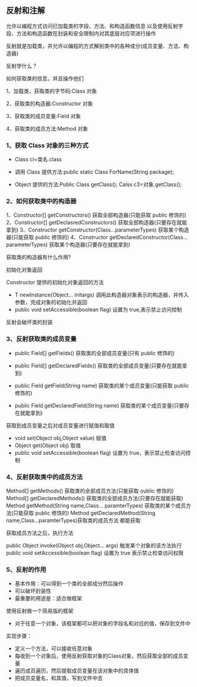 ## 反射和注解

允许以编程方式访问已加载类的字段、方法、和构造函数信息
以及使用反射字段、方法和构造函数在封装和安全限制内对其底层对应项进行操作

反射就是加载类，并允许以编程的方式解剖类中的各种成分(成员变量、方法、构造器)

反射学什么？

如何获取类的信息，并且操作他们

1、加载类，获取类的字节码:Class 对象

2、获取类的构造器:Constructor 对象

3、获取类的成员变量:Field 对象

4、获取类的成员方法:Method 对象

### 1、获取 Class 对象的三种方式

- Class cl=类名.class

- 调用 Class 提供方法:public static Class ForName(String package);

- Object 提供的方法:Public Class getClass(); Calss c3=对象.getClass();

### 2、如何获取类中的构造器

1、Constructor<?>[] getConstructors() 获取全部构造器(只能获取 public 修饰的)
2、Constructor<?>[] getDeclasredConstructors() 获取全部构造器(只要存在就能拿到)
3、Constructor<T> getConstructor(Class<?>...parameterTypes) 获取某个构造器(只能获取 public 修饰的)
4、Constructor<T> getDeclaredConstructor(Class<?>... parameterTypes) 获取某个构造器(只要存在就能拿到)

获取类的构造器有什么作用?

初始化对象返回

Constructor 提供的初始化对象返回的方法

- T newInstance(Object... initargs) 调用此构造器对象表示的构造器，并传入参数，完成对象的初始化并返回
- public void setAccessible(boolean flag) 设置为 true,表示禁止访问控制

反射会破坏类的封装

### 3、反射获取类的成员变量

- public Field[] getFields() 获取类的全部成员变量(只有 public 修饰的)

- public Field[] getDeclaredFields() 获取类的全部成员变量(只要存在就能拿到)

- public Field getField(String name) 获取类的某个成员变量(只能获取 public 修饰的)

- public Field getDeclaredField(String name) 获取类的某个成员变量(只要存在就能拿到)

获取到成员变量之后对成员变量进行赋值和取值

- void set(Object obj,Object value) 赋值
- Object get(Object obj) 取值
- public void setAccessible(boolean flag) 设置为 true，表示禁止检查访问控制

### 4、反射获取类中的成员方法

Method[] getMethods() 获取类的全部成员方法(只能获取 oublic 修饰的)
Method[] getDeclaredMethods() 获取类的全部成员方法(只要存在就能获取)
Method getMethod(String name,Class<?>... paramterTypes) 获取类的某个成员方法(只能获取 public 修饰的)
Method getDeclaredMethod(String name,Class<?>...paramterTypes)获取类的成员方法 都能获取

获取成员方法之后，执行方法

public Object invoke(Object obj,Object... args) 触发某个对象的该方法执行
public void setAccessible(boolean flag) 设置为 true 表示禁止检查访问权限

### 5、反射的作用

- 基本作用：可以得到一个类的全部成分然后操作
- 可以破坏封装性
- 最重要的用途是：适合做框架

使用反射做一个简易版的框架

- 对于任意一个对象，该框架都可以把对象的字段名和对应的值，保存到文件中

实现步骤：
- 定义一个方法，可以接收任意对象
- 每收到一个对象后，使用反射获取对象的Class对象，然后获取全部的成员变量
- 遍历成员遍历，然后提取成员变量在该对象中的具体值
- 把成员变量名，和其值，写到文件中去